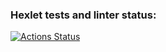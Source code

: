 ### Hexlet tests and linter status:
[![Actions Status](https://github.com/ala-yakushava/sql-for-developers-project-136/actions/workflows/hexlet-check.yml/badge.svg)](https://github.com/ala-yakushava/sql-for-developers-project-136/actions)